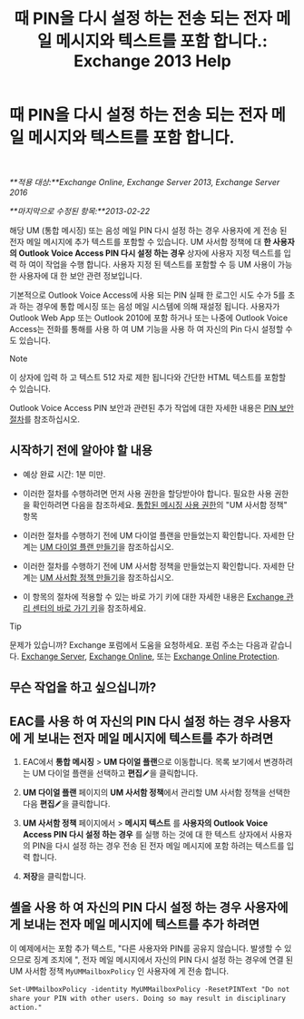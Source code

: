 ﻿---
title: '때 PIN을 다시 설정 하는 전송 되는 전자 메일 메시지와 텍스트를 포함 합니다.: Exchange 2013 Help'
TOCTitle: 때 PIN을 다시 설정 하는 전송 되는 전자 메일 메시지와 텍스트를 포함 합니다.
ms:assetid: f7a4d775-a588-412f-ac2c-11ab1a5c67eb
ms:mtpsurl: https://technet.microsoft.com/ko-kr/library/Bb201750(v=EXCHG.150)
ms:contentKeyID: 51407769
ms.date: 05/22/2018
mtps_version: v=EXCHG.150
ms.translationtype: MT
---

# 때 PIN을 다시 설정 하는 전송 되는 전자 메일 메시지와 텍스트를 포함 합니다.

 

_**적용 대상:**Exchange Online, Exchange Server 2013, Exchange Server 2016_

_**마지막으로 수정된 항목:**2013-02-22_

해당 UM (통합 메시징) 또는 음성 메일 PIN 다시 설정 하는 경우 사용자에 게 전송 된 전자 메일 메시지에 추가 텍스트를 포함할 수 있습니다. UM 사서함 정책에 대 **한 사용자의 Outlook Voice Access PIN 다시 설정 하는 경우** 상자에 사용자 지정 텍스트를 입력 하 여이 작업을 수행 합니다. 사용자 지정 된 텍스트를 포함할 수 등 UM 사용이 가능한 사용자에 대 한 보안 관련 정보입니다.

기본적으로 Outlook Voice Access에 사용 되는 PIN 실패 한 로그인 시도 수가 5를 초과 하는 경우에 통합 메시징 또는 음성 메일 시스템에 의해 재설정 됩니다. 사용자가 Outlook Web App 또는 Outlook 2010에 포함 하거나 또는 나중에 Outlook Voice Access는 전화를 통해를 사용 하 여 UM 기능을 사용 하 여 자신의 Pin 다시 설정할 수도 있습니다.


> [!NOTE]
> 이 상자에 입력 하 고 텍스트 512 자로 제한 됩니다와 간단한 HTML 텍스트를 포함할 수 있습니다.



Outlook Voice Access PIN 보안과 관련된 추가 작업에 대한 자세한 내용은 [PIN 보안 절차](pin-security-procedures-exchange-2013-help.md)를 참조하십시오.

## 시작하기 전에 알아야 할 내용

  - 예상 완료 시간: 1분 미만.

  - 이러한 절차를 수행하려면 먼저 사용 권한을 할당받아야 합니다. 필요한 사용 권한을 확인하려면 다음을 참조하세요. [통합된 메시징 사용 권한](unified-messaging-permissions-exchange-2013-help.md)의 "UM 사서함 정책" 항목

  - 이러한 절차를 수행하기 전에 UM 다이얼 플랜을 만들었는지 확인합니다. 자세한 단계는 [UM 다이얼 플랜 만들기](create-a-um-dial-plan-exchange-2013-help.md)을 참조하십시오.

  - 이러한 절차를 수행하기 전에 UM 사서함 정책을 만들었는지 확인합니다. 자세한 단계는 [UM 사서함 정책 만들기](create-a-um-mailbox-policy-exchange-2013-help.md)을 참조하십시오.

  - 이 항목의 절차에 적용할 수 있는 바로 가기 키에 대한 자세한 내용은 [Exchange 관리 센터의 바로 가기 키](keyboard-shortcuts-in-the-exchange-admin-center-exchange-online-protection-help.md)을 참조하세요.


> [!TIP]
> 문제가 있습니까? Exchange 포럼에서 도움을 요청하세요. 포럼 주소는 다음과 같습니다. <A href="https://go.microsoft.com/fwlink/p/?linkid=60612">Exchange Server</A>, <A href="https://go.microsoft.com/fwlink/p/?linkid=267542">Exchange Online</A>, 또는 <A href="https://go.microsoft.com/fwlink/p/?linkid=285351">Exchange Online Protection</A>.



## 무슨 작업을 하고 싶으십니까?

## EAC를 사용 하 여 자신의 PIN 다시 설정 하는 경우 사용자에 게 보내는 전자 메일 메시지에 텍스트를 추가 하려면

1.  EAC에서 **통합 메시징** \> **UM 다이얼 플랜**으로 이동합니다. 목록 보기에서 변경하려는 UM 다이얼 플랜을 선택하고 **편집**![편집 아이콘](images/JJ218640.6f53ccb2-1f13-4c02-bea0-30690e6ea71d(EXCHG.150).gif "편집 아이콘")을 클릭합니다.

2.  **UM 다이얼 플랜** 페이지의 **UM 사서함 정책**에서 관리할 UM 사서함 정책을 선택한 다음 **편집**![편집 아이콘](images/JJ218640.6f53ccb2-1f13-4c02-bea0-30690e6ea71d(EXCHG.150).gif "편집 아이콘")을 클릭합니다.

3.  **UM 사서함 정책** 페이지에서 \> **메시지 텍스트** 를 **사용자의 Outlook Voice Access PIN 다시 설정 하는 경우** 를 실행 하는 것에 대 한 텍스트 상자에서 사용자의 PIN을 다시 설정 하는 경우 전송 된 전자 메일 메시지에 포함 하려는 텍스트를 입력 합니다.

4.  **저장**을 클릭합니다.

## 셸을 사용 하 여 자신의 PIN 다시 설정 하는 경우 사용자에 게 보내는 전자 메일 메시지에 텍스트를 추가 하려면

이 예제에서는 포함 추가 텍스트, "다른 사용자와 PIN를 공유지 않습니다. 발생할 수 있으므로 징계 조치에 ", 전자 메일 메시지에서 자신의 PIN 다시 설정 하는 경우에 연결 된 UM 사서함 정책 `MyUMMailboxPolicy` 인 사용자에 게 전송 합니다.

    Set-UMMailboxPolicy -identity MyUMMailboxPolicy -ResetPINText "Do not share your PIN with other users. Doing so may result in disciplinary action."

